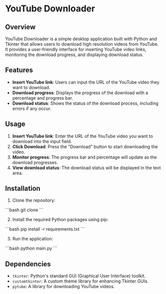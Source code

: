 # YouTube Downloader

## Overview

YouTube Downloader is a simple desktop application built with Python and Tkinter that allows users to download high resolution videos from YouTube. It provides a user-friendly interface for inserting YouTube video links, monitoring the download progress, and displaying download status.

## Features

- **Insert YouTube link**: Users can input the URL of the YouTube video they want to download.
- **Download progress**: Displays the progress of the download with a percentage and progress bar.
- **Download status**: Shows the status of the download process, including errors if any occur.

## Usage

1. **Insert YouTube link**: Enter the URL of the YouTube video you want to download into the input field.
2. **Click Download**: Press the "Download" button to start downloading the video.
3. **Monitor progress**: The progress bar and percentage will update as the download progresses.
4. **View download status**: The download status will be displayed in the text area.

## Installation

1. Clone the repository:

\`\`\`bash
git clone <repository-url>
\`\`\`

2. Install the required Python packages using pip:

\`\`\`bash
pip install -r requirements.txt
\`\`\`

3. Run the application:

\`\`\`bash
python main.py
\`\`\`

## Dependencies

- `tkinter`: Python's standard GUI (Graphical User Interface) toolkit.
- `customtkinter`: A custom theme library for enhancing Tkinter GUIs.
- `pytube`: A library for downloading YouTube videos.